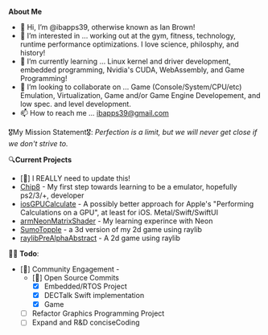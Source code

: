 **About Me**
- 👋 Hi, I’m @ibapps39, otherwise known as Ian Brown!
- 👀 I’m interested in ... working out at the gym, fitness, technology, runtime performance optimizations. I love science, philosphy, and history!
- 🌱 I’m currently learning ... Linux kernel and driver development, embedded programming, Nvidia's CUDA, WebAssembly, and Game Programming!
- 💞️ I’m looking to collaborate on ... Game (Console/System/CPU/etc) Emulation, Virtualization, Game and/or Game Engine Developement, and low spec. and level development.
- 📫 How to reach me ... ibapps39@gmail.com 

🎖My Mission Statement🎖: *Perfection is a limit, but we will never get close if we don't strive to.*

🔍**Current Projects**
- [🚧] I REALLY need to update this!
- [Chip8]([https://github.com/ibapps39/ibTrisSwiftUI](https://github.com/ibapps39/Chip8Cpp)) - My first step towards learning to be a emulator, hopefully ps2/3/+, developer
- [iosGPUCalculate]([https://github.com/ibapps39/Game-Engine-C](https://github.com/ibapps39/iosGPUCalculate)) - A possibly better approach for Apple's "Performing Calculations on a GPU", at least for iOS. Metal/Swift/SwiftUI
- [armNeonMatrixShader]([https://github.com/ibapps39/conciseCoding](https://github.com/ibapps39/armNeonMatrixShader)) - My learning experince with Neon
- [SumoTopple]((https://github.com/ibapps39/SumoTopple)) - a 3d version of my 2d game using raylib
- [raylibPreAlphaAbstract](https://github.com/ibapps39/raylibPreAlphaAbstract) - A 2d game using raylib
<!--
- [ibTrisSwiftUI](https://github.com/ibapps39/ibTrisSwiftUI) - Tetromino (Tetris) but built with Swift and SwiftUI, available for iOS 18!
- [iosGPUCalculate]([https://github.com/ibapps39/Game-Engine-C](https://github.com/ibapps39/iosGPUCalculate)) - A possibly better approach for Apple's "Performing Calculations on a GPU", at least for iOS. Metal/Swift/SwiftUI
- [conciseCoding](https://github.com/ibapps39/conciseCoding) - Need some help learning or teaching programming, CS, and/or technical literacy? Look no further! Revolves around C, Python, and various Web and mobile software developement. 
- [poliAlpha](https://github.com/ibapps39/poliAlpha) - An iOS political simulation game.

-->

<!-- - [History Sync]() - Godot, C/C++ - Experience history through a historical timeline and geomtrical transformations.
- [Eyezekia - Metro Down]() - Unreal, C++ - An FPS experiment into creating a more satifying shooter experience and visuals to match. -->
<!-- - [C_Engine Demo]() - C, C++ - A demo using my own engine, 
- [Game Engine C](https://github.com/ibapps39/Game-Engine-C). -->

👨‍💻 **Todo**:
- [🚧] Community Engagement - 
    - [🚧] Open Source Commits
      - [X] Embedded/RTOS Project
      - [X] DECTalk Swift implementation
      - [X] Game
    - [ ] Refactor Graphics Programming Project
    - [ ] Expand and R&D conciseCoding

<!---
ibapps39/ibapps39 is a ✨ special ✨ repository because its `README.md` (this file) appears on your GitHub profile.
You can click the Preview link to take a look at your changes.
--->
